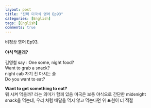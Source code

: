 ```yaml
---
layout: post
title: "진짜 미국식 영어 Ep93"
categories: [English]
tags: [English]
comments: true
---
```


비정상 영어 Ep93.

<b> 야식 먹을래? </b>

김영철 say : One some, night food? <br>
Want to grab a snack? <br> 
night cab 자기 전 마시는 술 <br> 
Do you want to eat? 

<b> Want to get something to eat? </b> <br>
뭐 시켜 먹을까? 라는 의미가 함께 있음 
미국은 보통 야식으로 간단한 midenight snack을 먹는데,
우리 처럼 배달을 먹지 않고 먹는다면 위 표현이 더 적절 
